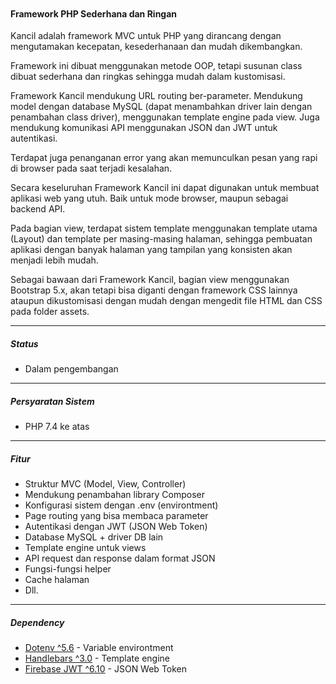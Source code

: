 <p align=center> 
<img src="https://github.com/user-attachments/assets/53eeeb63-5563-4441-af7e-a36b5590f485" alt=""> 
</p>

#### Framework PHP Sederhana dan Ringan

Kancil adalah framework MVC untuk PHP yang dirancang dengan mengutamakan kecepatan, kesederhanaan dan mudah dikembangkan.

Framework ini dibuat menggunakan metode OOP, tetapi susunan class dibuat sederhana dan ringkas sehingga mudah dalam kustomisasi.

Framework Kancil mendukung URL routing ber-parameter. Mendukung model dengan database MySQL (dapat menambahkan driver lain dengan penambahan class driver), menggunakan template engine pada view. Juga mendukung komunikasi API menggunakan JSON dan JWT untuk autentikasi.

Terdapat juga penanganan error yang akan memunculkan pesan yang rapi di browser pada saat terjadi kesalahan.

Secara keseluruhan Framework Kancil ini dapat digunakan untuk membuat aplikasi web yang utuh. Baik untuk mode browser, maupun sebagai backend API.

Pada bagian view, terdapat sistem template menggunakan template utama (Layout) dan template per masing-masing halaman, sehingga pembuatan aplikasi dengan banyak halaman yang tampilan yang konsisten akan menjadi lebih mudah.

Sebagai bawaan dari Framework Kancil, bagian view menggunakan Bootstrap 5.x, akan tetapi bisa diganti dengan framework CSS lainnya ataupun dikustomisasi dengan mudah dengan mengedit file HTML dan CSS pada folder assets.

---

##### Status
* Dalam pengembangan

___

##### Persyaratan Sistem
* PHP 7.4 ke atas

___

##### Fitur
* Struktur MVC (Model, View, Controller)
* Mendukung penambahan library Composer
* Konfigurasi sistem dengan .env (environtment)
* Page routing yang bisa membaca parameter
* Autentikasi dengan JWT (JSON Web Token)
* Database MySQL + driver DB lain
* Template engine untuk views
* API request dan response dalam format JSON
* Fungsi-fungsi helper
* Cache halaman  
* Dll.
___

##### Dependency
* [Dotenv ^5.6](https://github.com/vlucas/phpdotenv) - Variable environtment
* [Handlebars ^3.0](https://github.com/salesforce/handlebars-php) - Template engine
* [Firebase JWT ^6.10](https://github.com/firebase/php-jwt) - JSON Web Token


